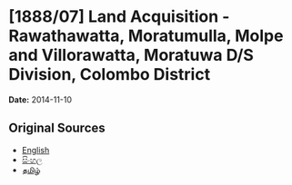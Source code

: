 # [1888/07] Land Acquisition - Rawathawatta, Moratumulla, Molpe and Villorawatta, Moratuwa D/S Division, Colombo District

**Date:** 2014-11-10

## Original Sources

- [English](https://documents.gov.lk/view/extra-gazettes/2014/11/1888-07_E.pdf)
- [සිංහල](https://documents.gov.lk/view/extra-gazettes/2014/11/1888-07_S.pdf)
- [தமிழ்](https://documents.gov.lk/view/extra-gazettes/2014/11/1888-07_T.pdf)
